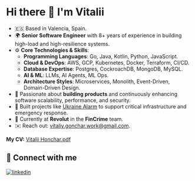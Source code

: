 # Hi there 👋 I'm Vitalii

- 🇪🇸 Based in Valencia, Spain.
- 🌍 **Senior Software Engineer** with 8+ years of experience in building high-load and high-resilience systems.
- ⚙️ **Core Technologies & Skills**:
  - **Programming Languages**: Go, Java, Kotlin, Python, JavaScript.
  - **Cloud & DevOps**: AWS, GCP, Kubernetes, Docker, Terraform, CI/CD.
  - **Database Expertise**: Postgres, CockroachDB, MongoDB, MySQL.
  - **AI & ML**: LLMs, AI Agents, ML Ops.
  - **Architecture Styles**: Microservices, Monolith, Event-Driven, Domain-Driven Design.
- 🚀 Passionate about **building products** and continuously enhancing software scalability, performance, and security.
- 🎯 Built projects like [Ukraine Alarm](https://www.ukrainealarm.com/) to support critical infrastructure and emergency response.
- 🏢 Currently at **Revolut** in the **FinCrime** team.
- ✉️ Reach out: [vitaliy.gonchar.work@gmail.com](mailto:vitaliy.gonchar.work@gmail.com).

**My CV:** [Vitalii Honchar.pdf](https://github.com/vitalii-honchar/vitalii-honchar/raw/main/cv_vitalii_honchar.pdf)

## 🤝 Connect with me

[![linkedin](https://img.shields.io/badge/linkedin%20-%230077B5.svg?&style=for-the-badge&logo=linkedin&logoColor=white)](https://www.linkedin.com/in/vitaliihonchar/) 
